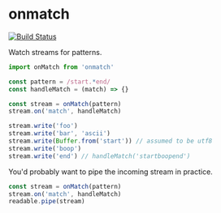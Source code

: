 # onmatch

[![Build Status](https://travis-ci.org/reergymerej/onmatch.svg?branch=master)](https://travis-ci.org/reergymerej/onmatch)

Watch streams for patterns.
```js
import onMatch from 'onmatch'

const pattern = /start.*end/
const handleMatch = (match) => {}

const stream = onMatch(pattern)
stream.on('match', handleMatch)

stream.write('foo')
stream.write('bar', 'ascii')
stream.write(Buffer.from('start')) // assumed to be utf8
stream.write('boop')
stream.write('end') // handleMatch('startboopend')
```
You'd probably want to pipe the incoming stream in practice.
```js
const stream = onMatch(pattern)
stream.on('match', handleMatch)
readable.pipe(stream)
```
